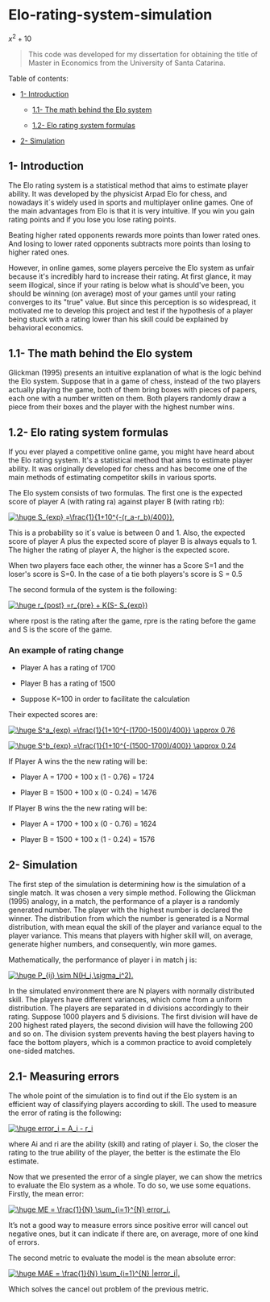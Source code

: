 # Elo-rating-system-simulation 

$x^2 +10$
  

> This code was developed for my dissertation for obtaining the title of Master in Economics from the University of Santa Catarina. 

  

Table of contents: 

  

- [1- Introduction](#1--introduction) 

  * [1.1- The math behind the Elo system](#11--the-math-behind-the-elo-system) 

  * [1.2- Elo rating system formulas](#12--elo-rating-system-formulas) 

  

- [2- Simulation](#2--simulation) 

  

## 1- Introduction 

  

The Elo rating system is a statistical method that aims to estimate player ability. It was developed by the physicist Arpad Elo for chess, and nowadays it´s widely used in sports and multiplayer online games. One of the main advantages from Elo is that it is very intuitive. If you win you gain rating points and if you lose you lose rating points. 

Beating higher rated opponents rewards more points than lower rated ones. And losing to lower rated opponents subtracts more points than losing to higher rated ones.  

  

However, in online games, some players perceive the Elo system as unfair because it's incredibly hard to increase their rating. At first glance, it may seem illogical, since if your rating is below what is should've been, you should be winning (on average) most of your games until your rating converges to its "true" value. But since this perception is so widespread, it motivated me to develop this project and test if the hypothesis of a player being stuck with a rating lower than his skill could be explained by behavioral economics.   

  

## 1.1- The math behind the Elo system 

  

Glickman (1995) presents an intuitive explanation of what is the logic behind the Elo system. Suppose that in a game of chess, instead of the two players actually playing the game, both of them bring boxes with pieces of papers, each one with a number written on them. Both players randomly draw a piece from their boxes and the player with the highest number wins. 

  

## 1.2- Elo rating system formulas 

  

If you ever played a competitive online game, you might have heard about the Elo rating system. It's a statistical method that aims to estimate player ability. It was originally developed for chess and has become one of the main methods of estimating competitor skills in various sports. 

  

The Elo system consists of two formulas. The first one is the expected score of player A (with rating ra) against player B (with rating rb): 

  

<a href="https://www.codecogs.com/eqnedit.php?latex=\huge&space;S_{exp}&space;=\frac{1}{1&plus;10^{-(r_a-r_b)/400}}." target="_blank"><img src="https://latex.codecogs.com/gif.latex?\huge&space;S_{exp}&space;=\frac{1}{1&plus;10^{-(r_a-r_b)/400}}." title="\huge S_{exp} =\frac{1}{1+10^{-(r_a-r_b)/400}}." /></a> 

  

This is a probability so it´s value is between 0 and 1. Also, the expected score of player A plus the expected score of player B is always equals to 1. The higher the rating of player A, the higher is the expected score. 

  

When two players face each other, the winner has a Score S=1 and the loser's score is S=0. In the case of a tie both players's score is S = 0.5 

  

The second formula of the system is the following: 

  

<a href="https://www.codecogs.com/eqnedit.php?latex=\huge&space;r_{post}&space;=r_{pre}&space;&plus;&space;K(S-&space;S_{exp})" target="_blank"><img src="https://latex.codecogs.com/gif.latex?\huge&space;r_{post}&space;=r_{pre}&space;&plus;&space;K(S-&space;S_{exp})" title="\huge r_{post} =r_{pre} + K(S- S_{exp})" /></a> 

  

where rpost is the rating after the game, rpre is the rating before the game and S is the score of the game. 

  

### An example of rating change 

  

- Player A has a rating of 1700 

- Player B has a rating of 1500 

- Suppose K=100 in order to facilitate the calculation 

  

Their expected scores are: 

  

<a href="https://www.codecogs.com/eqnedit.php?latex=\huge&space;S^a_{exp}&space;=\frac{1}{1&plus;10^{-(1700-1500)/400}}&space;\approx&space;0.76" target="_blank"><img src="https://latex.codecogs.com/gif.latex?\huge&space;S^a_{exp}&space;=\frac{1}{1&plus;10^{-(1700-1500)/400}}&space;\approx&space;0.76" title="\huge S^a_{exp} =\frac{1}{1+10^{-(1700-1500)/400}} \approx 0.76" /></a> 

  

<a href="https://www.codecogs.com/eqnedit.php?latex=\huge&space;S^b_{exp}&space;=\frac{1}{1&plus;10^{-(1500-1700)/400}}&space;\approx&space;0.24" target="_blank"><img src="https://latex.codecogs.com/gif.latex?\huge&space;S^b_{exp}&space;=\frac{1}{1&plus;10^{-(1500-1700)/400}}&space;\approx&space;0.24" title="\huge S^b_{exp} =\frac{1}{1+10^{-(1500-1700)/400}} \approx 0.24" /></a> 

  

If Player A wins the the new rating will be: 

- Player A = 1700 + 100 x (1 - 0.76) = 1724 

- Player B = 1500 + 100 x (0 - 0.24) = 1476 

  

If Player B wins the the new rating will be: 

- Player A = 1700 + 100 x (0 - 0.76) = 1624 

- Player B = 1500 + 100 x (1 - 0.24) = 1576 

  

## 2- Simulation 

  

The first step of the simulation is determining how is the simulation of a single match. It was chosen a very simple method. Following the Glickman (1995) analogy, in a match, the performance of a player is a randomly generated number. The player with the highest number is declared the winner. The distribution from which the number is generated is a Normal distribution, with mean equal the skill of the player and variance equal to the player variance. This means that players with higher skill will, on average, generate higher numbers, and consequently, win more games.  

Mathematically, the performance of player i in match j  is: 

<a href="https://www.codecogs.com/eqnedit.php?latex=\huge&space;P_{ij}&space;\sim&space;N(H_i,\sigma_i^2)." target="_blank"><img src="https://latex.codecogs.com/gif.latex?\huge&space;P_{ij}&space;\sim&space;N(H_i,\sigma_i^2)." title="\huge P_{ij} \sim N(H_i,\sigma_i^2)." /></a> 

In the simulated environment there are N players with normally distributed skill. The players have different variances, which come from a uniform distribution. The players are separated in d divisions accordingly to their rating. Suppose 1000 players and 5 divisions. The first division will have de 200 highest rated players, the second division will have the following 200 and so on. The division system prevents having the best players having to face the bottom players, which is a common practice to avoid completely one-sided matches.  

## 2.1- Measuring errors 

The whole point of the simulation is to find out if the Elo system is an efficient way of classifying players according to skill. The used to measure the error of rating is the following: 

<a href="https://www.codecogs.com/eqnedit.php?latex=\huge&space;error_i&space;=&space;A_i&space;-&space;r_i" target="_blank"><img src="https://latex.codecogs.com/gif.latex?\huge&space;error_i&space;=&space;A_i&space;-&space;r_i" title="\huge error_i = A_i - r_i" /></a> 

where Ai and ri are the ability (skill) and rating of player i. So, the closer the rating to the true ability of the player, the better is the estimate the Elo estimate.  

Now that we presented the error of a single player, we can show the metrics to evaluate the Elo system as a whole. To do so, we use some equations. Firstly, the mean error: 

<a href="https://www.codecogs.com/eqnedit.php?latex=\huge&space;ME&space;=&space;\frac{1}{N}&space;\sum_{i=1}^{N}&space;error_i." target="_blank"><img src="https://latex.codecogs.com/gif.latex?\huge&space;ME&space;=&space;\frac{1}{N}&space;\sum_{i=1}^{N}&space;error_i." title="\huge ME = \frac{1}{N} \sum_{i=1}^{N} error_i." /></a>   

It’s not a good way to measure errors since positive error will cancel out negative ones, but it can indicate if there are, on average, more of one kind of errors.  

The second metric to evaluate the model is the mean absolute error: 

<a href="https://www.codecogs.com/eqnedit.php?latex=\huge&space;MAE&space;=&space;\frac{1}{N}&space;\sum_{i=1}^{N}&space;|error_i|." target="_blank"><img src="https://latex.codecogs.com/gif.latex?\huge&space;MAE&space;=&space;\frac{1}{N}&space;\sum_{i=1}^{N}&space;|error_i|." title="\huge MAE = \frac{1}{N} \sum_{i=1}^{N} |error_i|." /></a> 

Which solves the cancel out problem of the previous metric.  

